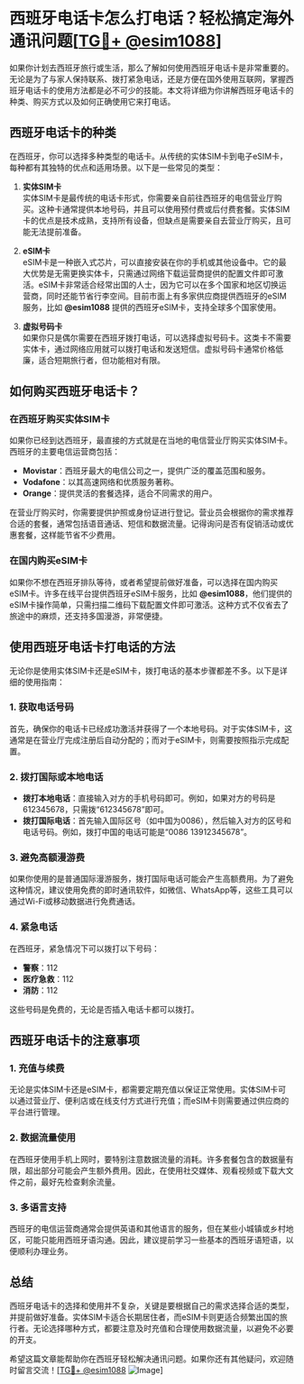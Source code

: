 # 西班牙电话卡怎么打电话？轻松搞定海外通讯问题[[TG💪+ @esim1088](https://t.me/s/esim1088)]

如果你计划去西班牙旅行或生活，那么了解如何使用西班牙电话卡是非常重要的。无论是为了与家人保持联系、拨打紧急电话，还是方便在国外使用互联网，掌握西班牙电话卡的使用方法都是必不可少的技能。本文将详细为你讲解西班牙电话卡的种类、购买方式以及如何正确使用它来打电话。

## 西班牙电话卡的种类

在西班牙，你可以选择多种类型的电话卡。从传统的实体SIM卡到电子eSIM卡，每种都有其独特的优点和适用场景。以下是一些常见的类型：

1. **实体SIM卡**  
   实体SIM卡是最传统的电话卡形式，你需要亲自前往西班牙的电信营业厅购买。这种卡通常提供本地号码，并且可以使用预付费或后付费套餐。实体SIM卡的优点是技术成熟，支持所有设备，但缺点是需要亲自去营业厅购买，且可能无法提前准备。

2. **eSIM卡**  
   eSIM卡是一种嵌入式芯片，可以直接安装在你的手机或其他设备中。它的最大优势是无需更换实体卡，只需通过网络下载运营商提供的配置文件即可激活。eSIM卡非常适合经常出国的人士，因为它可以在多个国家和地区切换运营商，同时还能节省行李空间。目前市面上有多家供应商提供西班牙的eSIM服务，比如 **@esim1088** 提供的西班牙eSIM卡，支持全球多个国家使用。

3. **虚拟号码卡**  
   如果你只是偶尔需要在西班牙拨打电话，可以选择虚拟号码卡。这类卡不需要实体卡，通过网络应用就可以拨打电话和发送短信。虚拟号码卡通常价格低廉，适合短期旅行者，但功能相对有限。

## 如何购买西班牙电话卡？

### 在西班牙购买实体SIM卡
如果你已经到达西班牙，最直接的方式就是在当地的电信营业厅购买实体SIM卡。西班牙的主要电信运营商包括：

- **Movistar**：西班牙最大的电信公司之一，提供广泛的覆盖范围和服务。
- **Vodafone**：以其高速网络和优质服务著称。
- **Orange**：提供灵活的套餐选择，适合不同需求的用户。

在营业厅购买时，你需要提供护照或身份证进行登记。营业员会根据你的需求推荐合适的套餐，通常包括语音通话、短信和数据流量。记得询问是否有促销活动或优惠套餐，这样能节省不少费用。

### 在国内购买eSIM卡
如果你不想在西班牙排队等待，或者希望提前做好准备，可以选择在国内购买eSIM卡。许多在线平台提供西班牙eSIM卡服务，比如 **@esim1088**，他们提供的eSIM卡操作简单，只需扫描二维码下载配置文件即可激活。这种方式不仅省去了旅途中的麻烦，还支持多国漫游，非常便捷。

## 使用西班牙电话卡打电话的方法

无论你是使用实体SIM卡还是eSIM卡，拨打电话的基本步骤都差不多。以下是详细的使用指南：

### 1. 获取电话号码
首先，确保你的电话卡已经成功激活并获得了一个本地号码。对于实体SIM卡，这通常是在营业厅完成注册后自动分配的；而对于eSIM卡，则需要按照指示完成配置。

### 2. 拨打国际或本地电话
- **拨打本地电话**：直接输入对方的手机号码即可。例如，如果对方的号码是612345678，只需拨“612345678”即可。
- **拨打国际电话**：首先输入国际区号（如中国为0086），然后输入对方的区号和电话号码。例如，拨打中国的电话可能是“0086 13912345678”。

### 3. 避免高额漫游费
如果你使用的是普通国际漫游服务，拨打国际电话可能会产生高额费用。为了避免这种情况，建议使用免费的即时通讯软件，如微信、WhatsApp等，这些工具可以通过Wi-Fi或移动数据进行免费通话。

### 4. 紧急电话
在西班牙，紧急情况下可以拨打以下号码：
- **警察**：112
- **医疗急救**：112
- **消防**：112

这些号码是免费的，无论是否插入电话卡都可以拨打。

## 西班牙电话卡的注意事项

### 1. 充值与续费
无论是实体SIM卡还是eSIM卡，都需要定期充值以保证正常使用。实体SIM卡可以通过营业厅、便利店或在线支付方式进行充值；而eSIM卡则需要通过供应商的平台进行管理。

### 2. 数据流量使用
在西班牙使用手机上网时，要特别注意数据流量的消耗。许多套餐包含的数据量有限，超出部分可能会产生额外费用。因此，在使用社交媒体、观看视频或下载大文件之前，最好先检查剩余流量。

### 3. 多语言支持
西班牙的电信运营商通常会提供英语和其他语言的服务，但在某些小城镇或乡村地区，可能只能用西班牙语沟通。因此，建议提前学习一些基本的西班牙语短语，以便顺利办理业务。

## 总结

西班牙电话卡的选择和使用并不复杂，关键是要根据自己的需求选择合适的类型，并提前做好准备。实体SIM卡适合长期居住者，而eSIM卡则更适合频繁出国的旅行者。无论选择哪种方式，都要注意及时充值和合理使用数据流量，以避免不必要的开支。

希望这篇文章能帮助你在西班牙轻松解决通讯问题。如果你还有其他疑问，欢迎随时留言交流！[[TG💪+ @esim1088](https://t.me/s/esim1088) ![Image](https://i.postimg.cc/4NQfJmqS/Snipaste-2025-05-13-00-14-12.png)]